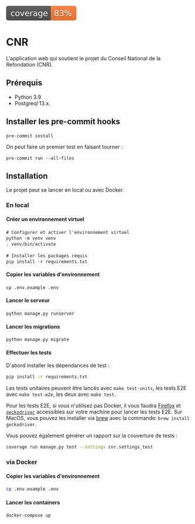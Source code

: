 ![](./coverage_badge.svg)

# CNR

L'application web qui soutient le projet du Conseil National de la Refondation (CNR).

## Prérequis

- Python 3.9
- Postgreql 13.x.

## Installer les pre-commit hooks

```
pre-commit install
```

On peut faire un premier test en faisant tourner :

```
pre-commit run --all-files
```

## Installation

Le projet peut se lancer en local ou avec Docker.

### En local

#### Créer un environnement virtuel

```
# Configurer et activer l'environnement virtuel
python -m venv venv
. venv/bin/activate

# Installer les packages requis
pip install -r requirements.txt
```

#### Copier les variables d'environnement

```
cp .env.example .env
```

#### Lancer le serveur

```
python manage.py runserver
```

#### Lancer les migrations

```
python manage.py migrate
```

#### Effectuer les tests

D'abord installer les dépendances de test :

```sh
pip install -r requirements.txt
```

Les tests unitaires peuvent être lancés avec `make test-units`, les
tests E2E avec `make test-e2e`, les deux avec `make test`.

Pour les tests E2E, si vous n'utilisez pas Docker, il vous faudra
[Firefox](https://www.mozilla.org/fr/firefox/download/thanks/) et
[`geckodriver`](https://github.com/mozilla/geckodriver/releases)
accessibles sur votre machine pour lancer les tests E2E.  Sur MacOS,
vous pouvez les installer via [brew](https://brew.sh/) avec la commande: `brew install geckodriver`.

Vous pouvez également générer un rapport sur la couverture de tests :
```sh 
coverage run manage.py test --settings cnr.settings_test
```

### via Docker

#### Copier les variables d'environnement

```sh
cp .env.example .env
```

#### Lancer les containers

```sh
docker-compose up
```
